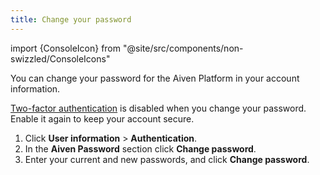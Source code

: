```yaml
---
title: Change your password
---
```


import {ConsoleIcon} from "@site/src/components/non-swizzled/ConsoleIcons"

You can change your password for the Aiven Platform in your account information.

[Two-factor authentication](/docs/platform/howto/user-2fa) is disabled when you
change your password. Enable it again to keep your account secure.

1. Click <ConsoleIcon name="user"/> **User information** > **Authentication**.
1. In the **Aiven Password** section click **Change password**.
1. Enter your current and new passwords, and click **Change password**.
